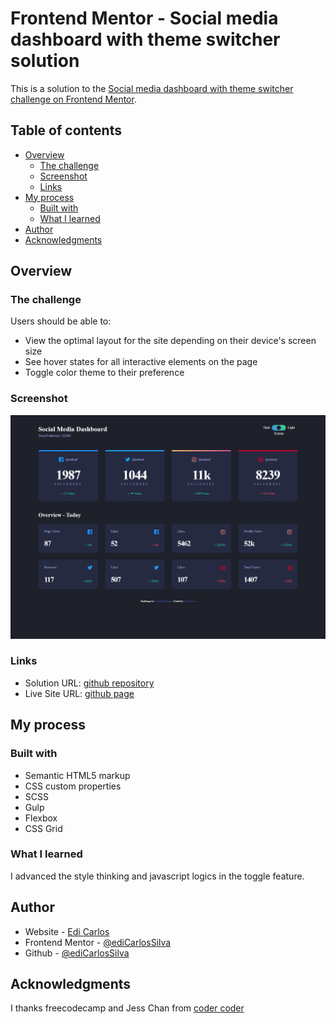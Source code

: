 # Frontend Mentor - Social media dashboard with theme switcher solution

This is a solution to the [Social media dashboard with theme switcher challenge on Frontend Mentor](https://www.frontendmentor.io/challenges/social-media-dashboard-with-theme-switcher-6oY8ozp_H).

## Table of contents

- [Overview](#overview)
  - [The challenge](#the-challenge)
  - [Screenshot](#screenshot)
  - [Links](#links)
- [My process](#my-process)
  - [Built with](#built-with)
  - [What I learned](#what-i-learned)
- [Author](#author)
- [Acknowledgments](#acknowledgments)

## Overview

### The challenge

Users should be able to:

- View the optimal layout for the site depending on their device's screen size
- See hover states for all interactive elements on the page
- Toggle color theme to their preference

### Screenshot

![screenshot](./screenshot.png)

### Links

- Solution URL: [github repository](https://github.com/ediCarlosSilva/fem-social-media-dashboard-dark-light-toggle)
- Live Site URL: [github page](https://edicarlossilva.github.io/fem-social-media-dashboard-dark-light-toggle/)

## My process

### Built with

- Semantic HTML5 markup
- CSS custom properties
- SCSS
- Gulp
- Flexbox
- CSS Grid

### What I learned

I advanced the style thinking and javascript logics in the toggle feature.

## Author

- Website - [Edi Carlos](https://edicarlossilva.github.io)
- Frontend Mentor - [@ediCarlosSilva](https://www.frontendmentor.io/profile/ediCarlosSilva)
- Github - [@ediCarlosSilva](hhttps://github.com/ediCarlosSilva)

## Acknowledgments

I thanks freecodecamp and Jess Chan from [coder coder](https://coder-coder.com/)
